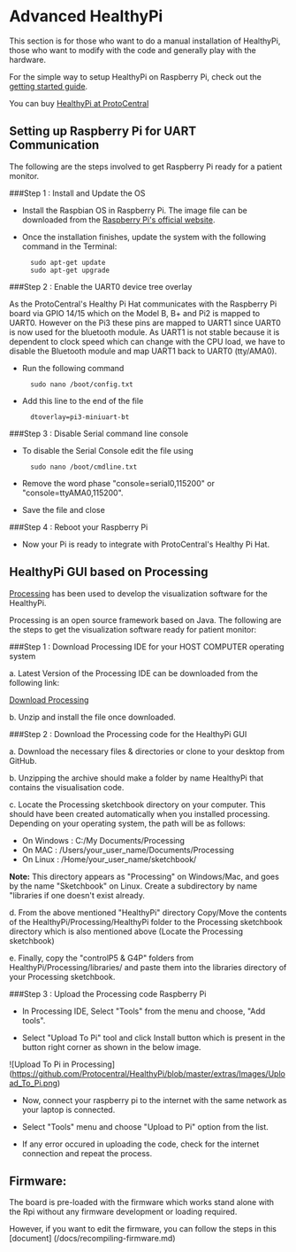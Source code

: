Advanced HealthyPi
==================
This section is for those who want to do a manual installation of HealthyPi, those who want to modify with the code and generally play with the hardware.

For the simple way to setup HealthyPi on Raspberry Pi, check out the [getting started guide](https://github.com/protocentral/healthypi).

You can buy [HealthyPi at ProtoCentral](https://www.protocentral.com/healthypi)

Setting up Raspberry Pi for UART Communication
----------------------------------------------
The following are the steps involved to get Raspberry Pi ready for a patient monitor.

###Step 1 : Install and Update the OS

* Install the Raspbian OS in Raspberry Pi. The image file can be downloaded from the [Raspberry Pi's official website](https://www.raspberrypi.org/downloads/).

* Once the installation finishes, update the system with the following command in the Terminal:
		
		sudo apt-get update
		sudo apt-get upgrade

###Step 2 : Enable the UART0 device tree overlay

As the ProtoCentral's Healthy Pi Hat communicates with the Raspberry Pi board via GPIO 14/15 which on the Model B, B+ and Pi2 is mapped to UART0. However on the Pi3 these pins are mapped to UART1 since UART0 is now used for the bluetooth module. As UART1 is not stable because it is dependent to clock speed which can change with the CPU load, we have to disable the Bluetooth module and map UART1 back to UART0 (tty/AMA0).

* Run the following command

		sudo nano /boot/config.txt

* Add this line to the end of the file

		dtoverlay=pi3-miniuart-bt

###Step 3 : Disable Serial command line console

* To disable the Serial Console edit the file using

		sudo nano /boot/cmdline.txt 

* Remove the word phase "console=serial0,115200" or "console=ttyAMA0,115200".

* Save the file and close

###Step 4 : Reboot your Raspberry Pi

* Now your Pi is ready to integrate with ProtoCentral's Healthy Pi Hat.

HealthyPi GUI based on Processing
---------------------------------

[Processing](https://processing.org/) has been used to develop the visualization software for the HealthyPi. 

Processing is an open source framework based on Java. The following are the steps to get the visualization software ready for patient monitor:

###Step 1 : Download Processing IDE for your HOST COMPUTER operating system

a. Latest Version of the Processing IDE can be downloaded from the following link:

[Download Processing](https://processing.org/download/?processing)

b. Unzip and install the file once downloaded.

###Step 2 : Download the Processing code for the HealthyPi GUI

a. Download the necessary files & directories or clone to your desktop from GitHub.

b. Unzipping the archive should make a folder by name HealthyPi that contains the visualisation code.

c. Locate the Processing sketchbook directory on your computer. This should have been created automatically when you installed processing. Depending on your operating system, the path will be as follows:

* On Windows : C:/My Documents/Processing
* On MAC : /Users/your_user_name/Documents/Processing
* On Linux : /Home/your_user_name/sketchbook/

**Note:** This directory appears as "Processing" on Windows/Mac, and goes by the name "Sketchbook" on Linux. Create a subdirectory by name "libraries if one doesn't exist already.

d. From the above mentioned "HealthyPi" directory Copy/Move the contents of the HealthyPi/Processing/HealthyPi folder to the Processing sketchbook directory which is also mentioned above (Locate the Processing sketchbook)

e. Finally, copy the "controlP5 & G4P" folders from HealthyPi/Processing/libraries/ and paste them into the libraries directory of your Processing sketchbook.

###Step 3 : Upload the Processing code Raspberry Pi

* In Processing IDE, Select "Tools" from the menu and choose, "Add tools".

* Select "Upload To Pi" tool and click Install button which is present in the button right corner as shown in the below image.

![Upload To Pi in Processing]
(https://github.com/Protocentral/HealthyPi/blob/master/extras/Images/Upload_To_Pi.png)

* Now, connect your raspberry pi to the internet with the same network as your laptop is connected.

* Select "Tools" menu and choose "Upload to Pi" option from the list.

* If any error occured in uploading the code, check for the internet connection and repeat the process.

Firmware:
---------

The board is pre-loaded with the firmware which works stand alone with the Rpi without any firmware development or loading required. 

However, if you want to edit the firmware, you can follow the steps in this [document] (/docs/recompiling-firmware.md)